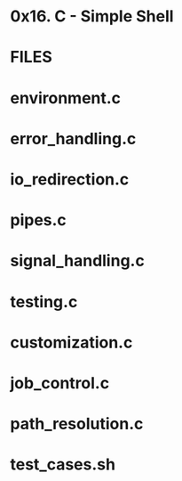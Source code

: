 # 0x16. C - Simple Shell

# FILES 
# environment.c
# error_handling.c
# io_redirection.c
# pipes.c
# signal_handling.c
# testing.c
# customization.c
# job_control.c
#  path_resolution.c
# test_cases.sh
